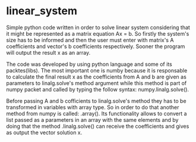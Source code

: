 # linear_system
Simple python code written in order to solve linear system considering that it might be represented as a matrix equation Ax = b. So firstly the system's size has to be informed and then the user must enter with matrix's A coefficients and vector's b coefficients respectively. Sooner the program will output the result x as an array.

The code was developed by using python language and some of its packtes(libs). The most important one is numby because it is responsable to calculate the final result x as the coefficients from A and b are given as parameters to linalg.solve's method argument while this method is part of numpy packet and called by typing the follow syntax: numpy.linalg.solve().

Before passing A and b cofficients to linalg.solve's method they has to be transformed in variables with array type. So in order to do that another method from numpy is called: .array(). Its functionality allows to convert a list passed as a parameters in an array with the same elements and by doing that the method .linalg.solve() can receive the coefficients and gives as output the vector solution x.
